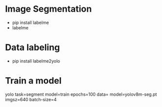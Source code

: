 # Image Segmentation

- pip install labelme
- labelme

# Data labeling

- pip install labelme2yolo

# Train a model

yolo task=segment model=train epochs=100 data= model=yolov8m-seg.pt imgsz=640 batch-size=4
